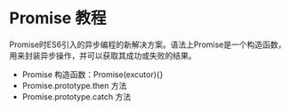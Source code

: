 # Promise 教程
Promise时ES6引入的异步编程的新解决方案。语法上Promise是一个构造函数，
用来封装异步操作，并可以获取其成功或失败的结果。
* Promise 构造函数：Promise(excutor){}
* Promise.prototype.then 方法
* Promise.prototype.catch 方法
